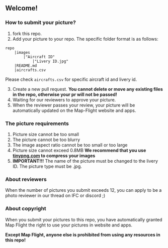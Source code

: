 ## Welcome!
### How to submit your picture?
1. fork this repo.
2. Add your picture to your repo. The specific folder format is as follows:

```
repo
    |images
        |"Aircraft ID"
            |"Livery ID.jpg"
    |README.md
    |aircrafts.csv
```

Please check `aircrafts.csv` for specific aircraft id and livery id.

3. Create a new pull request. **You cannot delete or move any existing files in the repo, otherwise your pr will not be passed!**
4. Waiting for our reviewers to approve your picture.
5. When the reviewer passes your review, your picture will be automatically updated on the Map-Flight website and apps.

### The picture requirements
1. Picture size cannot be too small
2. The picture cannot be too blurry
3. The image aspect ratio cannot be too small or too large
4. Picture size cannot exceed 0.8MB **We recommend that you use [tinypng.com](tinypng.com) to compress your images**
5. **IMPORTANT!!!** The name of the picture must be changed to the livery ID. The picture type must be .jpg.

### About reviewers
When the number of pictures you submit exceeds 12, you can apply to be a photo reviewer in our thread on IFC or discord ;)

### About copyright
When you submit your pictures to this repo, you have automatically granted Map Flight the right to use your pictures in website and apps.

**Except Map Flight, anyone else is prohibited from using any resources in this repo!**
